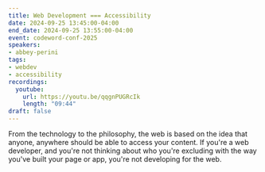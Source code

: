 ```yaml
---
title: Web Development === Accessibility
date: 2024-09-25 13:45:00-04:00
end_date: 2024-09-25 13:55:00-04:00
event: codeword-conf-2025
speakers:
- abbey-perini
tags:
- webdev
- accessibility
recordings:
  youtube:
    url: https://youtu.be/qqgnPUGRcIk
    length: "09:44"
draft: false
---
```


From the technology to the philosophy, the web is based on the idea that anyone, anywhere should be able to access your content. If you're a web developer, and you're not thinking about who you're excluding with the way you've built your page or app, you're not developing for the web.
